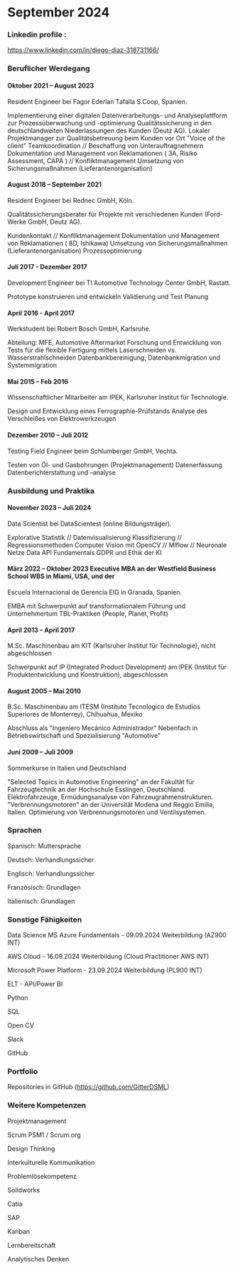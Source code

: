 # September 2024 

### Linkedin profile : 

https://www.linkedin.com/in/diego-diaz-318731166/

### Beruflicher Werdegang

#### Oktober 2021 – August 2023 

Resident Engineer bei Fagor Ederlan Tafalla S.Coop, Spanien.

Implementierung einer digitalen Datenverarbeitungs- und
Analyseplattform zur Prozessüberwachung und -optimierung
Qualitätssicherung in den deutschlandweiten Niederlassungen des Kunden
(Deutz AG).
Lokaler Projektmanager zur Qualitätsbetreuung beim Kunden vor Ort
"Voice of the client"
Teamkoordination // Beschaffung von Unterauftragnehmern
Dokumentation und Management von Reklamationen ( 3A, Risiko
Assessment, CAPA ) // Konfliktmanagement
Umsetzung von Sicherungsmaßnahmen (Lieferantenorganisation)

#### August 2018 – September 2021

Resident Engineer bei Rednec GmbH, Köln.

Qualitätssicherungsberater für Projekte mit verschiedenen Kunden (Ford-
Werke GmbH, Deutz AG).

Kundenkontakt // Konfliktmanagement
Dokumentation und Management von Reklamationen ( 8D, Ishikawa)
Umsetzung von Sicherungsmaßnahmen (Lieferantenorganisation)
Prozessoptimierung

#### Juli 2017 - Dezember 2017 

Development Engineer bei TI Automotive Technology Center GmbH, Rastatt.

Prototype konstruieren und entwickeln
Validierung und Test Planung

#### April 2016 - April 2017 

Werkstudent bei Robert Bosch GmbH, Karlsruhe.

Abteilung: MFE, Automotive Aftermarket
Forschung und Entwicklung von Tests für die flexible Fertigung mittels
Laserschneiden vs. Wasserstrahlschneiden
Datenbankbereinigung, Datenbankmigration und Systemmigration

#### Mai 2015 – Feb 2016 

Wissenschaftlicher Mitarbeiter am IPEK, Karlsruher Institut für Technologie.

Design und Entwicklung eines Ferrographie-Prüfstands
Analyse des Verschleißes von Elektrowerkzeugen

#### Dezember 2010 – Juli 2012
Testing Field Engineer beim Schlumberger GmbH, Vechta.

Testen von Öl- und Gasbohrungen (Projektmanagement)
Datenerfassung
Datenberichterstattung und –analyse

### Ausbildung und Praktika

#### November 2023 – Juli 2024 

Data Scientist bei DataScientest (online Bildungsträger).

Explorative Statistik // Datenvisualisierung
Klassifizierung // Regressionsmethoden
Computer Vision mit OpenCV // Mlflow // Neuronale Netze
Data API Fundamentals
GDPR und Ethik der KI

#### März 2022 – Oktober 2023 Executive MBA an der Westfield Business School WBS in Miami, USA, und der

Escuela Internacional de Gerencia EIG in Granada, Spanien.

EMBA mit Schwerpunkt auf transformationalem Führung und
Unternehmertum
TBL-Praktiken (People, Planet, Profit)

#### April 2013 – April 2017 

M.Sc. Maschinenbau am KIT (Karlsruher Institut für Technologie), nicht abgeschlossen

Schwerpunkt auf IP (Integrated Product Development) am IPEK (Institut für
Produktentwicklung und Konstruktion), abgeschlossen

#### August 2005 – Mai 2010

B.Sc. Maschinenbau am ITESM (Instituto Tecnologico de Estudios Superiores de Monterrey), Chihuahua, Mexiko

Abschluss als "Ingeniero Mecánico Administrador"
Nebenfach in Betriebswirtschaft und Spezialisierung "Automotive"

#### Juni 2009 – Juli 2009 

Sommerkurse in Italien und Deutschland

"Selected Topics in Automotive Engineering" an der Fakultät für
Fahrzeugtechnik an der Hochschule Esslingen, Deutschland. Elektrofahrzeuge,
Ermüdungsanalyse von Fahrzeugrahmenstrukturen.
"Verbrennungsmotoren" an der Universität Modena und Reggio Emilia, Italien.
Optimierung von Verbrennungsmotoren und Ventilsystemen.

### Sprachen

Spanisch: Muttersprache

Deutsch: Verhandlungssicher

Englisch: Verhandlungssicher

Französisch: Grundlagen

Italienisch: Grundlagen

### Sonstige Fähigkeiten

Data Science MS Azure Fundamentals - 09.09.2024 Weiterbildung (AZ900 INT)

AWS Cloud - 16.09.2024 Weiterbildung (Cloud Practitioner AWS INT)

Microsoft Power Platform - 23.09.2024 Weiterbildung (PL900 INT)

ELT - API/Power BI

Python

SQL

Open CV

Slack

GitHub

### Portfolio 

Repositories in GitHub (https://github.com/GitterDSML)

### Weitere Kompetenzen 

Projektmanagement

Scrum PSM1 / Scrum.org

Design Thinking

Interkulturelle Kommunikation

Problemlösekompetenz

Solidworks

Catia

SAP

Kanban

Lernbereitschaft

Analytisches Denken

